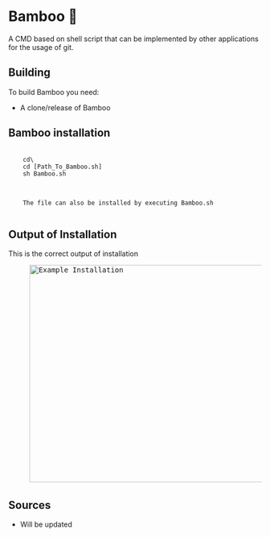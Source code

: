 # Bamboo 🎋
A CMD based on shell script that can be implemented by other applications for the usage of git.

## Building
To build Bamboo you need:
- A clone/release of Bamboo

<h2> Bamboo installation</h2>
<pre>
  <code>
    cd\
    cd [Path_To_Bamboo.sh]
    sh Bamboo.sh
  </code>
</pre>
  <pre>
  <code>
    The file can also be installed by executing Bamboo.sh
  </code>
</pre>

<h2> Output of Installation</h2>
<p>
  This is the correct output of installation
</p>
<pre>
     <img src="https://imgur.com/2omg4lf" alt="Example Installation" width="768" height="432"> 
</pre>
<h2> Sources</h2>
<ul>
  <li>Will be updated</li>
</ul>
